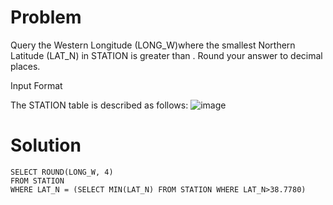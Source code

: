 # Problem
Query the Western Longitude (LONG_W)where the smallest Northern Latitude (LAT_N) in STATION is greater than . Round your answer to  decimal places.

Input Format

The STATION table is described as follows:
![image](https://github.com/user-attachments/assets/a9fa17a3-e3dc-403d-8015-f1530b04fc72)

# Solution
```
SELECT ROUND(LONG_W, 4)
FROM STATION
WHERE LAT_N = (SELECT MIN(LAT_N) FROM STATION WHERE LAT_N>38.7780)
